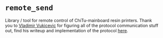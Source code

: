 # `remote_send`

Library / tool for remote control of ChiTu-mainboard resin printers.
Thank you to [Vladimir Vukicevic](https://github.com/vvuk) for figuring all of the protocol communication stuff out, find his writeup and implementation of the protocol [here](https://github.com/vvuk/cassini).

